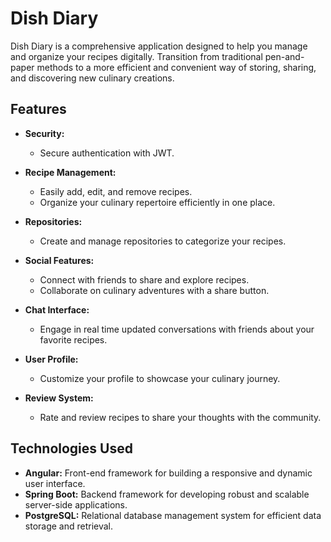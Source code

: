 # Dish Diary

Dish Diary is a comprehensive application designed to help you manage and organize your recipes digitally. Transition from traditional pen-and-paper methods to a more efficient and convenient way of storing, sharing, and discovering new culinary creations.

## Features

- **Security:**
  - Secure authentication with JWT.

- **Recipe Management:**
  - Easily add, edit, and remove recipes.
  - Organize your culinary repertoire efficiently in one place.

- **Repositories:**
  - Create and manage repositories to categorize your recipes.

- **Social Features:**
  - Connect with friends to share and explore recipes.
  - Collaborate on culinary adventures with a share button.

- **Chat Interface:**
  - Engage in real time updated conversations with friends about your favorite recipes.

- **User Profile:**
  - Customize your profile to showcase your culinary journey.

- **Review System:**
  - Rate and review recipes to share your thoughts with the community.

## Technologies Used

- **Angular:** Front-end framework for building a responsive and dynamic user interface.
- **Spring Boot:** Backend framework for developing robust and scalable server-side applications.
- **PostgreSQL:** Relational database management system for efficient data storage and retrieval.
